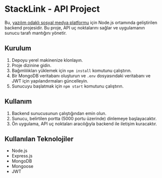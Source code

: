 # StackLink - API Project

Bu, [yazılım odaklı sosyal medya platformu](https://github.com/keremersoy/StackLink_App) için Node.js ortamında geliştirilen backend projesidir. Bu proje, API uç noktalarını sağlar ve uygulamanın sunucu tarafı mantığını yönetir.

## Kurulum

1. Depoyu yerel makinenize klonlayın.
2. Proje dizinine gidin.
3. Bağımlılıkları yüklemek için `npm install` komutunu çalıştırın.
4. Bir MongoDB veritabanı oluşturun ve `.env` dosyasındaki veritabanı ve JWT için yapılandırmaları güncelleyin.
5. Sunucuyu başlatmak için `npm start` komutunu çalıştırın.

## Kullanım

1. Backend sunucusunun çalıştığından emin olun.
2. Sunucu, belirtilen portta (5000 portu üzerinde) dinlemeye başlayacaktır.
3. Ön uygulama, API uç noktaları aracılığıyla backend ile iletişim kuracaktır.

## Kullanılan Teknolojiler

- Node.js
- Express.js
- MongoDB
- Mongoose
- JWT

